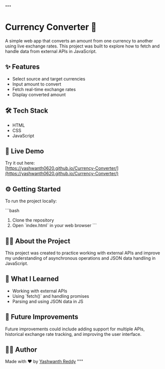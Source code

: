 """
# Currency Converter 💱

A simple web app that converts an amount from one currency to another using live exchange rates. This project was built to explore how to fetch and handle data from external APIs in JavaScript.

## ✨ Features

- Select source and target currencies  
- Input amount to convert  
- Fetch real-time exchange rates  
- Display converted amount

## 🛠️ Tech Stack

- HTML  
- CSS  
- JavaScript

## 🚀 Live Demo

Try it out here:  
[https://yashwanth0620.github.io/Currency-Converter/](https://yashwanth0620.github.io/Currency-Converter/)

## ⚙️ Getting Started

To run the project locally:

\`\`\`bash
1. Clone the repository  
2. Open \`index.html\` in your web browser
\`\`\`

## 👨‍💻 About the Project

This project was created to practice working with external APIs and improve my understanding of asynchronous operations and JSON data handling in JavaScript.

## 🧠 What I Learned

- Working with external APIs  
- Using \`fetch()\` and handling promises  
- Parsing and using JSON data in JS  

## 🔮 Future Improvements

Future improvements could include adding support for multiple APIs, historical exchange rate tracking, and improving the user interface.

## 🙋‍♂️ Author

Made with ❤️ by [Yashwanth Reddy](https://github.com/yashwanth0620)
"""
